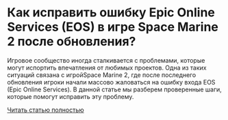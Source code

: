 # Как исправить ошибку Epic Online Services (EOS) в игре Space Marine 2 после обновления?



Игровое сообщество иногда сталкивается с проблемами, которые могут испортить впечатления от любимых проектов. Одна из таких ситуаций связана с игройSpace Marine 2, где после последнего обновления игроки начали массово жаловаться на ошибку входа EOS (Epic Online Services). В данной статье мы разберем проверенные шаги, которые помогут исправить эту проблему.

[Читать статью полностью](https://xyberbara.com/gaming/eos-log-in-error/)
